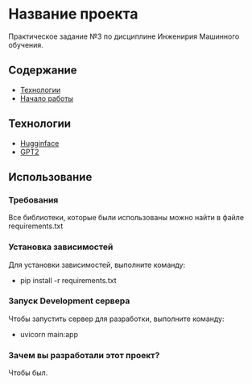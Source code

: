 # Название проекта
Практическое задание №3 по дисциплине Инженирия Машинного обучения.

## Содержание
- [Технологии](#технологии)
- [Начало работы](#начало-работы)

## Технологии
- [Hugginface](https://huggingface.co/docs/transformers/v4.24.0/en/main_classes/pipelines#transformers.TextGenerationPipeline) 
- [GPT2](https://huggingface.co/gpt2)

## Использование

### Требования
Все библиотеки, которые были использованы можно найти в файле requirements.txt

### Установка зависимостей
Для установки зависимостей, выполните команду:

- pip install -r requirements.txt

### Запуск Development сервера
Чтобы запустить сервер для разработки, выполните команду:

- uvicorn main:app

### Зачем вы разработали этот проект?
Чтобы был.
